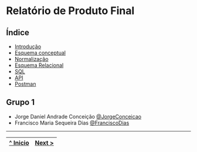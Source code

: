 # Relatório de Produto Final

## Índice

- [Introdução](rpf01.md)
- [Esquema conceptual](rpf02.md)
- [Normalização](rpf03.md)
- [Esquema Relacional](rpf04.md)
- [SQL](rpf05.md)
- [API](rpf06.md)
- [Postman](rpf07.md)

## Grupo 1

* Jorge Daniel Andrade Conceição [@JorgeConceicao](https://github.com/JorgeConceicao-umaia)
* Francisco Maria Sequeira Dias [@FranciscoDias](https://github.com/fmsj0)

---
| [^ Inicio](/../../) | [Next >](rpf01.md)
| :---: | ---: |
